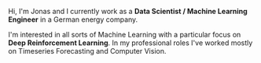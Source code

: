 Hi, I'm Jonas and I currently work as a **Data Scientist / Machine Learning Engineer** in a German energy company.

I'm interested in all sorts of Machine Learning with a particular focus on **Deep Reinforcement Learning**. In my professional roles I've worked mostly on Timeseries Forecasting and Computer Vision.
